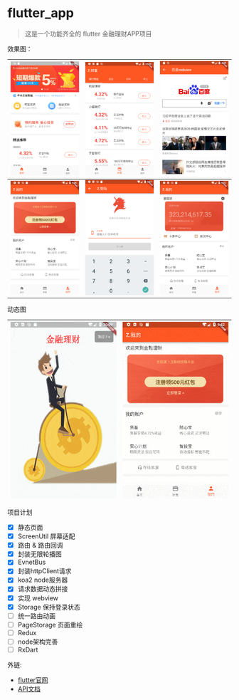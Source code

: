 # flutter_app

> 这是一个功能齐全的 flutter 金融理财APP项目

效果图：

 | ![首页](preview/home_page.png)    | ![银行理财页](preview/bank_section.png) | ![webview](preview/webview.png) |
| ---------------------------------------- | --------------------------------- | --------------------------------------- |
| ![用户信息页](preview/customer_page.png) | ![登录页](preview/login_page.png) | ![用户页](preview/account_page.png) | 

动态图

| ![欢迎图](preview/welcome.gif)   | ![登录动态图](preview/login.gif) |
| ---------------------------------------- | ---------------------------------------- |


项目计划
* [x] 静态页面
* [x] ScreenUtil 屏幕适配
* [x] 路由 & 路由回调
* [x] 封装无限轮播图
* [x] EvnetBus
* [x] 封装httpClient请求
* [x] koa2 node服务器
* [x] 请求数据动态拼接
* [x] 实现 webview
* [x] Storage 保持登录状态
* [ ] 统一路由动画
* [ ] PageStorage 页面重绘
* [ ] Redux
* [ ] node架构完善
* [ ] RxDart

外链:
- [flutter官网](https://flutter.io/docs/get-started/codelab)
- [API文档](https://flutter.io/docs/cookbook)
